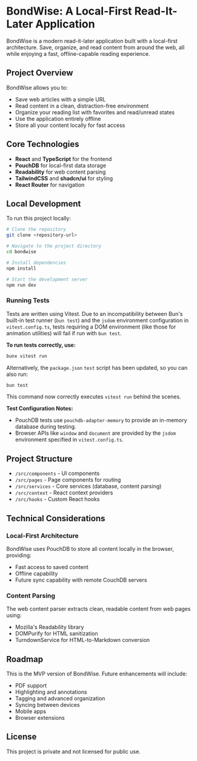 
# BondWise: A Local-First Read-It-Later Application

BondWise is a modern read-it-later application built with a local-first architecture. Save, organize, and read content from around the web, all while enjoying a fast, offline-capable reading experience.

## Project Overview

BondWise allows you to:

- Save web articles with a simple URL
- Read content in a clean, distraction-free environment
- Organize your reading list with favorites and read/unread states
- Use the application entirely offline
- Store all your content locally for fast access

## Core Technologies

- **React** and **TypeScript** for the frontend
- **PouchDB** for local-first data storage
- **Readability** for web content parsing
- **TailwindCSS** and **shadcn/ui** for styling
- **React Router** for navigation

## Local Development

To run this project locally:

```sh
# Clone the repository
git clone <repository-url>

# Navigate to the project directory
cd bondwise

# Install dependencies
npm install

# Start the development server
npm run dev
```

### Running Tests

Tests are written using Vitest. Due to an incompatibility between Bun's built-in test runner (`bun test`) and the `jsdom` environment configuration in `vitest.config.ts`, tests requiring a DOM environment (like those for animation utilities) will fail if run with `bun test`.

**To run tests correctly, use:**

```sh
bunx vitest run
```

Alternatively, the `package.json` `test` script has been updated, so you can also run:

```sh
bun test
```

This command now correctly executes `vitest run` behind the scenes.

**Test Configuration Notes:**
- PouchDB tests use `pouchdb-adapter-memory` to provide an in-memory database during testing.
- Browser APIs like `window` and `document` are provided by the `jsdom` environment specified in `vitest.config.ts`.

## Project Structure

- `/src/components` - UI components
- `/src/pages` - Page components for routing
- `/src/services` - Core services (database, content parsing)
- `/src/context` - React context providers
- `/src/hooks` - Custom React hooks

## Technical Considerations

### Local-First Architecture

BondWise uses PouchDB to store all content locally in the browser, providing:

- Fast access to saved content
- Offline capability
- Future sync capability with remote CouchDB servers

### Content Parsing

The web content parser extracts clean, readable content from web pages using:

- Mozilla's Readability library
- DOMPurify for HTML sanitization
- TurndownService for HTML-to-Markdown conversion

## Roadmap

This is the MVP version of BondWise. Future enhancements will include:

- PDF support
- Highlighting and annotations
- Tagging and advanced organization
- Syncing between devices
- Mobile apps
- Browser extensions

## License

This project is private and not licensed for public use.

